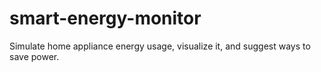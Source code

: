 # smart-energy-monitor
Simulate home appliance energy usage, visualize it, and suggest ways to save power.
